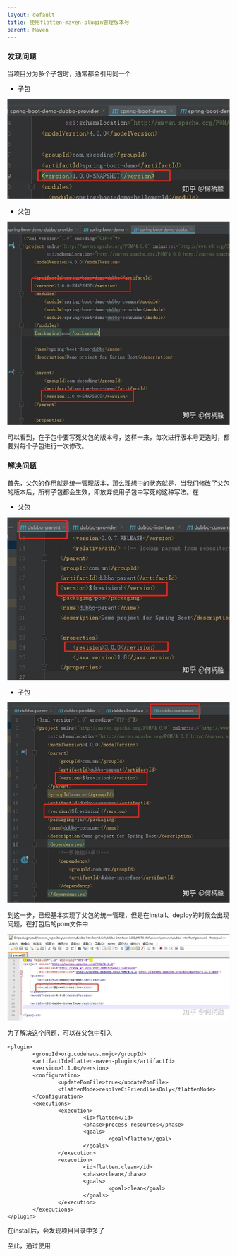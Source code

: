 ```yaml
---
layout: default
title: 使用flatten-maven-plugin管理版本号
parent: Maven
---
```


### 发现问题

当项目分为多个子包时，通常都会引用同一个 

- 子包

![](../../assets/images/Maven/attachments/使用flatten-maven-plugin管理版本号_image_0.png)

- 父包

![](../../assets/images/Maven/attachments/使用flatten-maven-plugin管理版本号_image_1.png)

可以看到，在子包中要写死父包的版本号，这样一来，每次进行版本号更迭时，都要对每个子包进行一次修改。

### 解决问题

首先，父包的作用就是统一管理版本，那么理想中的状态就是，当我们修改了父包的版本后，所有子包都会生效，即放弃使用子包中写死的这种写法。在 

- 父包

![](../../assets/images/Maven/attachments/使用flatten-maven-plugin管理版本号_image_2.png)

- 子包

![](../../assets/images/Maven/attachments/使用flatten-maven-plugin管理版本号_image_3.png)

到这一步，已经基本实现了父包的统一管理，但是在install、deploy的时候会出现问题，在打包后的pom文件中 

![](../../assets/images/Maven/attachments/使用flatten-maven-plugin管理版本号_image_4.png)

为了解决这个问题，可以在父包中引入 

```
<plugin>
        <groupId>org.codehaus.mojo</groupId>
        <artifactId>flatten-maven-plugin</artifactId>
        <version>1.1.0</version>
        <configuration>
                <updatePomFile>true</updatePomFile>
                <flattenMode>resolveCiFriendliesOnly</flattenMode>
        </configuration>
        <executions>
                <execution>
                        <id>flatten</id>
                        <phase>process-resources</phase>
                        <goals>
                                <goal>flatten</goal>
                        </goals>
                </execution>
                <execution>
                        <id>flatten.clean</id>
                        <phase>clean</phase>
                        <goals>
                                <goal>clean</goal>
                        </goals>
                </execution>
        </executions>
</plugin>
```

在install后，会发现项目目录中多了 

至此，通过使用 